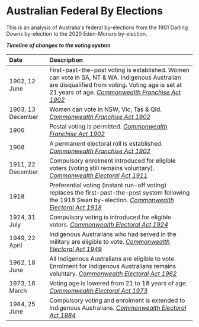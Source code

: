# Australian Federal By Elections
This is an analysis of Australia's federal by-elections from the 1901 Darling Downs by-election to the 2020 Eden-Monaro by-election.  


***Timeline of changes to the voting system***

| **Date**  | **Description** |
| :----------- | :------------ |
| 1902, 12 June | First-past-the-post voting is established. Women can vote in SA, NT & WA. Indigenous Australian are disqualified from voting. Voting age is set at 21 years of age. *[Commonwealth Franchise Act 1902](https://www.legislation.gov.au/Details/C1902A00008)* |
| 1903, 13 December | Women can vote in NSW, Vic, Tas & Qld. *[Commonwealth Franchise Act 1902](https://www.legislation.gov.au/Details/C1902A00008)* |
| 1906 | Postal voting is permitted. *[Commonwealth Franchise Act 1902](https://www.legislation.gov.au/Details/C1902A00008)* |
| 1908 | A permanent electoral roll is established. *[Commonwealth Franchise Act 1902](https://www.legislation.gov.au/Details/C1902A00008)* |
| 1911, 22 December | Compulsory enrolment introduced for eligible voters (voting still remains voluntary). *[Commonwealth Electoral Act 1911](https://www.legislation.gov.au/Details/C1911A00017#:~:text=An%20Act%20to%20amend%20the%20Commonwealth%20Electoral%20Act%201902%2D1909.&text=An%20Act%20to%20amend%20the%20Commonwealth%20Electoral%20Act%201902%E2%80%931909,to%2022nd%20December%2C%201911.%5D)* |
| 1918 | Preferential voting (instant run-off voting) replaces the first-past-the-post system following the 1918 Swan by-election. *[Commonwealth Electoral Act 1918](https://www.legislation.gov.au/Details/C2016C01022)* |
| 1924, 31 July | Compulsory voting is introduced for eligible voters. *[Commonwealth Electoral Act 1924](https://www.legislation.gov.au/Details/C1924A00010)* |
| 1949, 22 April | Indigenous Australians who had served in the military are eligible to vote. *[Commonwealth Electoral Act 1949](https://www.legislation.gov.au/Details/C1949A00010)* |
| 1962, 18 June | All Indigenous Australians are eligible to vote. Enrolment for Indigenous Australians remains voluntary. *[Commonwealth Electoral Act 1962](https://www.legislation.gov.au/Details/C1962A00031)* |
| 1973, 16 March | Voting age is lowered from 21 to 18 years of age. *[Commonwealth Electoral Act 1973](https://www.legislation.gov.au/Details/C1973A00007)* |
| 1984, 25 June | Compulsory voting and enrolment is extended to Indigenous Australians. *[Commonwealth Electoral Act 1984](https://www.legislation.gov.au/Details/C2004A02909)* |



